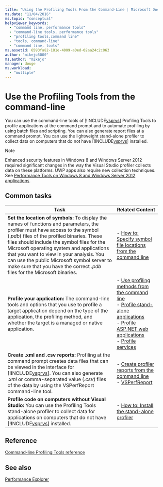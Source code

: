 ```yaml
---
title: "Using the Profiling Tools From the Command-Line | Microsoft Docs"
ms.date: "11/04/2016"
ms.topic: "conceptual"
helpviewer_keywords: 
  - "command line, performance tools"
  - "command-line tools, performance tools"
  - "profiling tools,command line"
  - "tools, command-line"
  - "command line, tools"
ms.assetid: 6593fa82-181e-4009-a0ed-02aa24c2c063
author: "mikejo5000"
ms.author: "mikejo"
manager: douge
ms.workload: 
  - "multiple"
---
```

# Use the Profiling Tools from the command-line
You can use the command-line tools of [!INCLUDE[vsprvs](../code-quality/includes/vsprvs_md.md)] Profiling Tools to profile applications at the command prompt and to automate profiling by using batch files and scripting. You can also generate report files at a command prompt. You can use the lightweight stand-alone profiler to collect data on computers that do not have [!INCLUDE[vsprvs](../code-quality/includes/vsprvs_md.md)] installed.  
  
> [!NOTE]
>  Enhanced security features in Windows 8 and Windows Server 2012 required significant changes in the way the Visual Studio profiler collects data on these platforms. UWP apps also require new collection techniques. See [Performance Tools on Windows 8 and Windows Server 2012 applications](../profiling/performance-tools-on-windows-8-and-windows-server-2012-applications.md).  
  
## Common tasks  
  
| Task | Related Content |
| - | - |
| **Set the location of symbols:** To display the names of functions and parameters, the profiler must have access to the symbol (.*pdb*) files of the profiled binaries. These files should include the symbol files for the Microsoft operating system and applications that you want to view in your analysis. You can use the public Microsoft symbol server to make sure that you have the correct .*pdb* files for the Microsoft binaries. | -   [How to: Specify symbol file locations from the command line](../profiling/how-to-specify-symbol-file-locations-from-the-command-line.md) |
| **Profile your application:** The command-line tools and options that you use to profile a target application depend on the type of the application, the profiling method, and whether the target is a managed or native application. | -   [Use profiling methods from the command line](../profiling/using-profiling-methods-to-collect-performance-data-from-the-command-line.md)<br />-   [Profile stand-alone applications](../profiling/command-line-profiling-of-stand-alone-applications.md)<br />-   [Profile ASP.NET web applications](../profiling/command-line-profiling-of-aspnet-web-applications.md)<br />-   [Profile services](../profiling/command-line-profiling-of-services.md) |
| **Create .xml and .csv reports:** Profiling at the command prompt creates data files that can be viewed in the interface for [!INCLUDE[vsprvs](../code-quality/includes/vsprvs_md.md)]. You can also generate .*xml* or comma-separated value (.*csv*) files of the data by using the VSPerfReport command-line tool. | -   [Create profiler reports from the command line](../profiling/creating-profiler-reports-from-the-command-line.md)<br />-   [VSPerfReport](../profiling/vsperfreport.md) |
| **Profile code on computers without Visual Studio:** You can use the Profiling Tools stand-alone profiler to collect data for applications on computers that do not have [!INCLUDE[vsprvs](../code-quality/includes/vsprvs_md.md)] installed. | -   [How to: Install the stand-alone profiler](../profiling/how-to-install-the-stand-alone-profiler.md) |
  
## Reference  
 [Command-line Profiling Tools reference](../profiling/command-line-profiling-tools-reference.md)  
  
## See also  
 [Performance Explorer](../profiling/performance-explorer.md)
